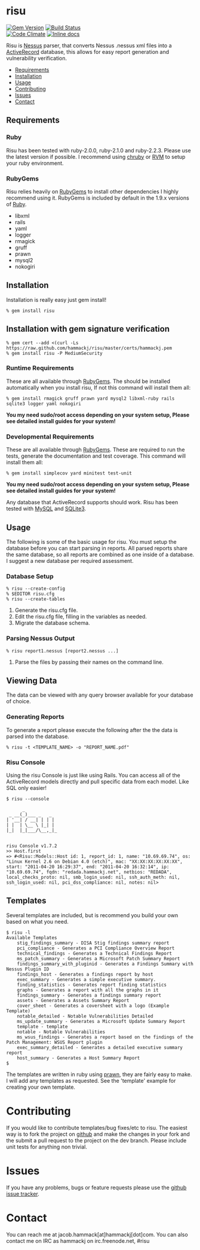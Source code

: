 # risu

[![Gem Version](https://badge.fury.io/rb/risu.png)](http://badge.fury.io/rb/risu)
[![Build Status](https://travis-ci.org/hammackj/risu.png?branch=master)](https://travis-ci.org/hammackj/risu)  
[![Code Climate](https://codeclimate.com/github/hammackj/risu/badges/gpa.svg)](https://codeclimate.com/github/hammackj/risu)
[![Inline docs](http://inch-ci.org/github/hammackj/risu.png)](http://inch-ci.org/github/hammackj/risu)

Risu is [Nessus](http://www.nessus.org) parser, that converts Nessus .nessus xml files into a [ActiveRecord](http://api.rubyonrails.org/classes/ActiveRecord/Base.html) database, this allows for easy report generation and vulnerability verification.

* [Requirements](#requirements)
* [Installation](#installation)
* [Usage](#usage)
* [Contributing](#contributing)
* [Issues](#issues)
* [Contact](#contact)

## Requirements

### Ruby
Risu has been tested with ruby-2.0.0, ruby-2.1.0 and ruby-2.2.3. Please use the latest version if possible. I recommend using [chruby](https://github.com/postmodern/chruby) or [RVM](https://rvm.io/) to setup your ruby environment.

### RubyGems
Risu relies heavily on [RubyGems](http://rubygems.org/) to install other dependencies I highly recommend using it. RubyGems is included by default in the 1.9.x versions of [Ruby](http://ruby-lang.org/).

- libxml
- rails
- yaml
- logger
- rmagick
- gruff
- prawn
- mysql2
- nokogiri

## Installation
Installation is really easy just gem install!

	% gem install risu

## Installation with gem signature verification

	% gem cert --add <(curl -Ls https://raw.github.com/hammackj/risu/master/certs/hammackj.pem
	% gem install risu -P MediumSecurity

### Runtime Requirements

These are all available through [RubyGems](http://rubygems.org/). The should be installed automatically when you install risu, If not this command will install them all:

	% gem install rmagick gruff prawn yard mysql2 libxml-ruby rails sqlite3 logger yaml nokogiri

**You my need sudo/root access depending on your system setup, Please see detailed install guides for your system!**

### Developmental Requirements

These are all available through [RubyGems](http://rubygems.org/). These are required to run the tests, generate the documentation and test coverage. This command will install them all:

	% gem install simplecov yard minitest test-unit

**You my need sudo/root access depending on your system setup, Please see detailed install guides for your system!**

Any database that ActiveRecord supports should work. Risu has been tested with [MySQL](http://www.mysql.com/) and [SQLite3](http://sqlite.org/).

## Usage

The following is some of the basic usage for risu. You must setup the database before you can start parsing in reports. All parsed reports share the same database, so all reports are combined as one inside of a database. I suggest a new database per required assessment.

### Database Setup

	% risu --create-config
	% $EDITOR risu.cfg
	% risu --create-tables

1. Generate the risu.cfg file.
2. Edit the risu.cfg file, filling in the variables as needed.
3. Migrate the database schema.

### Parsing Nessus Output

	% risu report1.nessus [report2.nessus ...]

1. Parse the files by passing their names on the command line.


## Viewing Data
The data can be viewed with any query browser available for your database of choice.

### Generating Reports
To generate a report please execute the following after the the data is parsed into the database.

	% risu -t <TEMPLATE_NAME> -o "REPORT_NAME.pdf"

### Risu Console

Using the risu Console is just like using Rails. You can access all of the ActiveRecord models directly and pull specific data from each model. Like SQL only easier!

	$ risu --console

	      _
	 _ __(_)___ _   _
	| '__| / __| | | |
	| |  | \__ \ |_| |
	|_|  |_|___/\__,_|_


	risu Console v1.7.2
	>> Host.first
	=> #<Risu::Models::Host id: 1, report_id: 1, name: "10.69.69.74", os: "Linux Kernel 2.6 on Debian 4.0 (etch)", mac: "XX:XX:XX:XX:XX:XX", start: "2011-04-20 16:29:37", end: "2011-04-20 16:32:14", ip: "10.69.69.74", fqdn: "redada.hammackj.net", netbios: "REDADA", local_checks_proto: nil, smb_login_used: nil, ssh_auth_meth: nil, ssh_login_used: nil, pci_dss_compliance: nil, notes: nil>

## Templates
Several templates are included, but is recommend you build your own based on what you need.

	$ risu -l
    Available Templates
        stig_findings_summary - DISA Stig findings summary report
        pci_compliance - Generates a PCI Compliance Overview Report
        technical_findings - Generates a Technical Findings Report
        ms_patch_summary - Generates a Microsoft Patch Summary Report
        findings_summary_with_pluginid - Generates a Findings Summary with Nessus Plugin ID
        findings_host - Generates a findings report by host
        exec_summary - Generates a simple executive summary.
        finding_statistics - Generates report finding statistics
        graphs - Generates a report with all the graphs in it
        findings_summary - Generates a findings summary report
        assets - Generates a Assets Summary Report
        cover_sheet - Generates a coversheet with a logo (Example Template)
        notable_detailed - Notable Vulnerabilities Detailed
        ms_update_summary - Generates a Microsoft Update Summary Report
        template - template
        notable - Notable Vulnerabilities
        ms_wsus_findings - Generates a report based on the findings of the Patch Management: WSUS Report plugin
        exec_summary_detailed - Generates a detailed executive summary report
        host_summary - Generates a Host Summary Report
	$

The templates are written in ruby using [prawn](http://prawn.majesticseacreature.com/), they are fairly easy to make. I will add any templates as requested. See the 'template' example for creating your own template.

# Contributing
If you would like to contribute templates/bug fixes/etc to risu. The easiest way is to fork the project on [github](http://github.com/hammackj/risu) and make the changes in your fork and the submit a pull request to the project on the dev branch. Please include unit tests for anything non trivial.

# Issues
If you have any problems, bugs or feature requests please use the [github issue tracker](http://github.com/hammackj/risu/issues).

# Contact
You can reach me at jacob.hammack[at]hammackj[dot]com. You can also contact me on IRC as hammackj on irc.freenode.net, #risu
